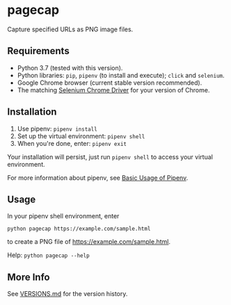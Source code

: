 # pagecap

Capture specified URLs as PNG image files.

## Requirements

* Python 3.7 (tested with this version).
* Python libraries: `pip`, `pipenv` (to install and execute); `click` and `selenium`.
* Google Chrome browser (current stable version recommended).
* The matching [Selenium Chrome Driver](https://sites.google.com/a/chromium.org/chromedriver/downloads) for your version of Chrome.

## Installation

1. Use pipenv: `pipenv install`
2. Set up the virtual environment: `pipenv shell`
3. When you're done, enter: `pipenv exit`

Your installation will persist, just run `pipenv shell` to access your virtual environment.

For more information about pipenv, see [Basic Usage of Pipenv](https://docs.pipenv.org/en/latest/basics/).

## Usage

In your pipenv shell environment, enter

`python pagecap https://example.com/sample.html`

to create a PNG file of https://example.com/sample.html.

Help: `python pagecap --help`

## More Info

See [VERSIONS.md](VERSIONS.md) for the version history.
